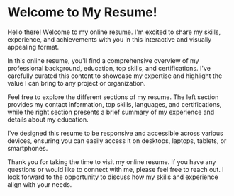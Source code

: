 # Welcome to My Resume!

Hello there! Welcome to my online resume. I'm excited to share my skills, experience, and achievements with you in this interactive and visually appealing format.

In this online resume, you'll find a comprehensive overview of my professional background, education, top skills, and certifications. I've carefully curated this content to showcase my expertise and highlight the value I can bring to any project or organization.

Feel free to explore the different sections of my resume. The left section provides my contact information, top skills, languages, and certifications, while the right section presents a brief summary of my experience and details about my education.

I've designed this resume to be responsive and accessible across various devices, ensuring you can easily access it on desktops, laptops, tablets, or smartphones.

Thank you for taking the time to visit my online resume. If you have any questions or would like to connect with me, please feel free to reach out. I look forward to the opportunity to discuss how my skills and experience align with your needs.
